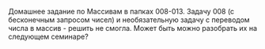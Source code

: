 Домашнее задание по Массивам в папках 008-013.
Задачу 008 (с бесконечным запросом чисел) и необязательную задачу с переводом числа в массив - решить не смогла. Может быть можно разобрать их на следующем семинаре?  
